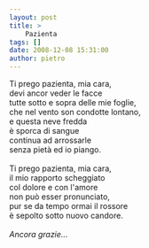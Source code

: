 ```yaml
---
layout: post
title: >
    Pazienta
tags: []
date: 2008-12-08 15:31:00
author: pietro
---
```

Ti prego pazienta, mia cara,<br/>devi ancor veder le facce<br/>tutte sotto e sopra delle mie foglie,<br/>che nel vento son condotte lontano,<br/>e questa neve fredda<br/>è sporca di sangue<br/>continua ad arrossarle<br/>senza pietà ed io piango.<br/><br/>Ti prego pazienta, mia cara,<br/>il mio rapporto scheggiato<br/>col dolore e con l'amore<br/>non può esser pronunciato,<br/>pur se da tempo ormai il rossore<br/>è sepolto sotto nuovo candore.<br/><br/><span style="font-style: italic">Ancora grazie... </span>
